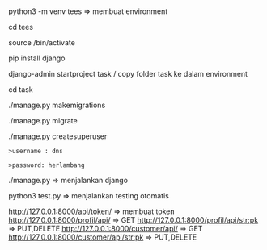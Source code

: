 #

python3 -m venv tees => membuat environment

cd tees

source /bin/activate

pip install django

django-admin startproject task / copy folder task ke dalam environment

cd task

./manage.py makemigrations

./manage.py migrate

./manage.py createsuperuser

	>username : dns
	
	>password: herlambang
	
./manage.py => menjalankan django

python3 test.py => menjalankan testing otomatis

http://127.0.0.1:8000/api/token/ => membuat token
http://127.0.0.1:8000/profil/api/ => GET
http://127.0.0.1:8000/profil/api/<str:pk> => PUT,DELETE
http://127.0.0.1:8000/customer/api/ => GET
http://127.0.0.1:8000/customer/api/<str:pk> => PUT,DELETE

